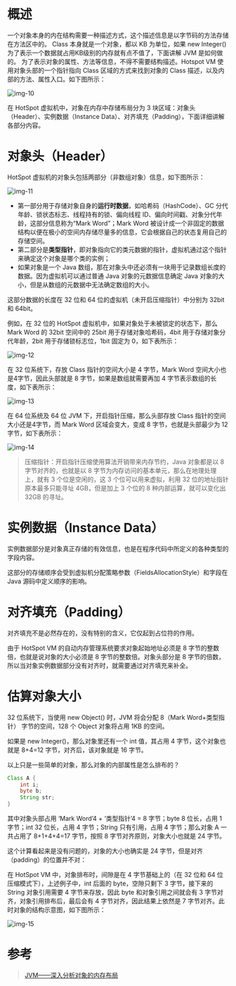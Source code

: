 # 概述

一个对象本身的内在结构需要一种描述方式，这个描述信息是以字节码的方法存储在方法区中的。
Class 本身就是一个对象，都以 KB 为单位，如果 new Integer() 为了表示一个数据就占用KB级别的内存就有点不值了，下面讲解 JVM 是如何做的。
为了表示对象的属性、方法等信息，不得不需要结构描述。Hotspot VM 使用对象头部的一个指针指向 Class 区域的方式来找到对象的 Class 描述，以及内部的方法、属性入口。如下图所示：

![img-10](https://note.youdao.com/yws/api/personal/file/C756138E79C54E64B73B02FDB7FBAD9F?method=download&shareKey=ecbf262dffadcc1c7253b4d4ba524f23)

在 HotSpot 虚拟机中，对象在内存中存储布局分为 3 块区域：对象头（Header）、实例数据（Instance Data）、对齐填充（Padding），下面详细讲解各部分内容。

# 对象头（Header）

HotSpot 虚拟机的对象头包括两部分（非数组对象）信息，如下图所示：

![img-11](https://note.youdao.com/yws/api/personal/file/604344F69ABF4D9EACC0887D6236A4F7?method=download&shareKey=e770b499df06a47cb18f420142f62256)

- 第一部分用于存储对象自身的**运行时数据**，如哈希码（HashCode）、GC 分代年龄、锁状态标志、线程持有的锁、偏向线程 ID、偏向时间戳、对象分代年龄，这部分信息称为“Mark Word”；Mark Word 被设计成一个非固定的数据结构以便在极小的空间内存储尽量多的信息，它会根据自己的状态复用自己的存储空间。
- 第二部分是**类型指针**，即对象指向它的类元数据的指针，虚拟机通过这个指针来确定这个对象是哪个类的实例；
- 如果对象是一个 Java 数组，那在对象头中还必须有一块用于记录数组长度的数据。因为虚拟机可以通过普通 Java 对象的元数据信息确定 Java 对象的大小，但是从数组的元数据中无法确定数组的大小。

这部分数据的长度在 32 位和 64 位的虚拟机（未开启压缩指针）中分别为 32bit 和 64bit。

例如，在 32 位的 HotSpot 虚拟机中，如果对象处于未被锁定的状态下，那么 Mark Word 的 32bit 空间中的 25bit 用于存储对象哈希码，4bit 用于存储对象分代年龄，2bit 用于存储锁标志位，1bit 固定为 0，如下表所示：

![img-12](https://note.youdao.com/yws/api/personal/file/B137EB3101B249B9B57CB887EB101263?method=download&shareKey=12c781c44ec867779913a52ddba3c671)

在 32 位系统下，存放 Class 指针的空间大小是 4 字节，Mark Word 空间大小也是4字节，因此头部就是 8 字节，如果是数组就需要再加 4 字节表示数组的长度，如下表所示：

![img-13](https://note.youdao.com/yws/api/personal/file/0D7BEB2BE6FA4E499EA5524B23D85766?method=download&shareKey=ea1dd219fbf1b31f6c4901bb66a69492)

在 64 位系统及 64 位 JVM 下，开启指针压缩，那么头部存放 Class 指针的空间大小还是4字节，而 Mark Word 区域会变大，变成 8 字节，也就是头部最少为 12 字节，如下表所示：

![img-14](https://note.youdao.com/yws/api/personal/file/C2BA536A7A7B4F8883ED22D484EA2F1E?method=download&shareKey=6f4a43109f0f0264709aa742838d02da)

> 压缩指针：开启指针压缩使用算法开销带来内存节约，Java 对象都是以 8 字节对齐的，也就是以 8 字节为内存访问的基本单元，那么在地理处理上，就有 3 个位是空闲的，这 3 个位可以用来虚拟，利用 32 位的地址指针原本最多只能寻址 4GB，但是加上 3 个位的 8 种内部运算，就可以变化出 32GB 的寻址。

# 实例数据（Instance Data） 

实例数据部分是对象真正存储的有效信息，也是在程序代码中所定义的各种类型的字段内容。

这部分的存储顺序会受到虚拟机分配策略参数（FieldsAllocationStyle）和字段在 Java 源码中定义顺序的影响。

# 对齐填充（Padding）

对齐填充不是必然存在的，没有特别的含义，它仅起到占位符的作用。

由于 HotSpot VM 的自动内存管理系统要求对象起始地址必须是 8 字节的整数倍，也就是说对象的大小必须是 8 字节的整数倍。对象头部分是 8 字节的倍数，所以当对象实例数据部分没有对齐时，就需要通过对齐填充来补全。

# 估算对象大小

32 位系统下，当使用 new Object() 时，JVM 将会分配 8（Mark Word+类型指针） 字节的空间，128 个 Object 对象将占用 1KB 的空间。

如果是 new Integer()，那么对象里还有一个 int 值，其占用 4 字节，这个对象也就是 8+4=12 字节，对齐后，该对象就是 16 字节。

以上只是一些简单的对象，那么对象的内部属性是怎么排布的？

```java
Class A {
    int i;
    byte b;
    String str;
}
```

其中对象头部占用 ‘Mark Word’4 + ‘类型指针’4 = 8 字节；byte 8 位长，占用 1 字节；int 32 位长，占用 4 字节；String 只有引用，占用 4 字节；那么对象 A 一共占用了 8+1+4+4=17 字节，按照 8 字节对齐原则，对象大小也就是 24 字节。

这个计算看起来是没有问题的，对象的大小也确实是 24 字节，但是对齐（padding）的位置并不对：

在 HotSpot VM 中，对象排布时，间隙是在 4 字节基础上的（在 32 位和 64 位压缩模式下），上述例子中，int 后面的 byte，空隙只剩下 3 字节，接下来的 String 对象引用需要 4 字节来存放，因此 byte 和对象引用之间就会有 3 字节对齐，对象引用排布后，最后会有 4 字节对齐，因此结果上依然是 7 字节对齐。此时对象的结构示意图，如下图所示：

![img-15](https://note.youdao.com/yws/api/personal/file/3B2B1B7EC8B542F7B6FB3178EE260E9F?method=download&shareKey=c9da55da1a48e6212615e697d08bf42c)

# 参考

> [JVM——深入分析对象的内存布局](https://www.cnblogs.com/zhengbin/p/6490953.html)